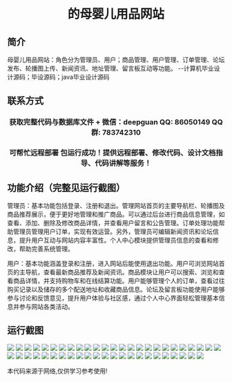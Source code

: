 <p><h1 align="center">的母婴儿用品网站</h1></p>

## 简介
母婴儿用品网站：角色分为管理员、用户；商品管理、用户管理、订单管理、论坛发布、轮播图上传、新闻资讯、地址管理、留言板互动等功能。    --计算机毕业设计源码；毕设源码；java毕业设计源码


## 联系方式
<p><h3 align="center">获取完整代码与数据库文件 + 微信：deepguan QQ: 86050149 QQ群: 783742310</h3></p>
<p><h3 align="center">可帮忙远程部署 包运行成功！提供远程部署、修改代码、设计文档指导、代码讲解等服务！</h3></p>

## 功能介绍（完整见运行截图）
管理员：基本功能包括登录、注册和退出。管理网站首页的主要导航栏、轮播图及商品推荐展示，便于更好地管理和推广商品。可以通过后台进行商品信息管理，如查看、添加、删除及修改商品详情，并查看用户留言和公告管理。订单处理功能帮助管理员管理用户订单，实现有效运营。另外，管理员可编辑新闻资讯和论坛信息，提升用户互动与网站内容丰富性。个人中心模块提供管理员信息的查看和修改，帮助完善系统管理。

用户：基本功能涵盖登录和注册，进入网站后能使用退出功能。用户可浏览网站首页的主导航，查看最新商品推荐及新闻资讯。商品模块让用户可以搜索、浏览和查看商品详情，并支持购物车和在线结算功能。用户能够管理个人的订单，查看过往购买记录以及储存的多个配送地址和收藏商品信息。论坛及留言板功能使用户能够参与讨论和反馈意见，提升用户体验与社区感，通过个人中心界面轻松管理基本信息并参与网站各类活动。


## 运行截图
![](img/001.jpg)
![](img/002.jpg)
![](img/003.jpg)
![](img/004.jpg)
![](img/005.jpg)
![](img/006.jpg)
![](img/007.jpg)
![](img/008.jpg)
![](img/009.jpg)
![](img/010.jpg)
![](img/011.jpg)
![](img/012.jpg)
![](img/013.jpg)
![](img/014.jpg)
![](img/015.jpg)
![](img/016.jpg)
![](img/017.jpg)
![](img/018.jpg)
![](img/019.jpg)
![](img/020.jpg)
![](img/021.jpg)
![](img/022.jpg)
![](img/023.jpg)
![](img/024.jpg)
![](img/025.jpg)
![](img/026.jpg)
![](img/027.jpg)
![](img/028.jpg)
![](img/029.jpg)
![](img/030.jpg)
![](img/031.jpg)
![](img/032.jpg)
![](img/033.jpg)
![](img/034.jpg)
![](img/035.jpg)
![](img/036.jpg)
![](img/037.jpg)
![](img/038.jpg)
![](img/039.jpg)
![](img/040.jpg)
![](img/041.jpg)
![](img/042.jpg)
![](img/043.jpg)
![](img/044.jpg)
![](img/045.jpg)
![](img/046.jpg)
![](img/047.jpg)
![](img/048.jpg)

<p>本代码来源于网络,仅供学习参考使用!</p>
